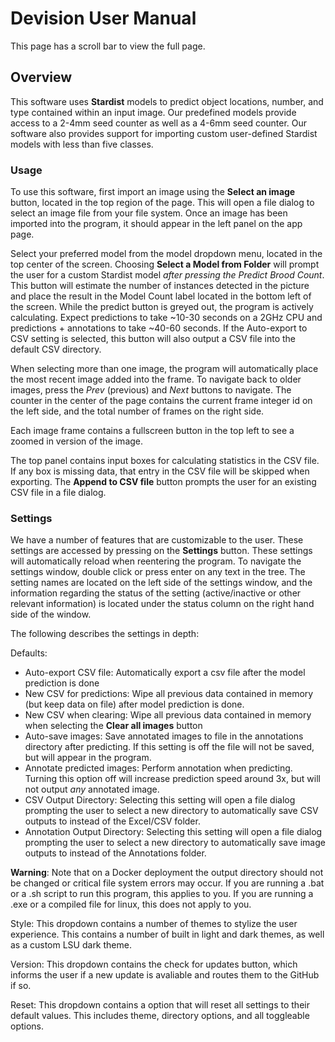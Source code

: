 # Devision User Manual

This page has a scroll bar to view the full page.

## Overview

This software uses **Stardist** models to predict object locations, number, and type contained within an input image. Our predefined models provide access to a 2-4mm seed counter as well as a 4-6mm seed counter. Our software also provides support for importing custom user-defined Stardist models with less than five classes. 

### Usage
To use this software, first import an image using the **Select an image** button, located in the top region of the page. This will open a file dialog to select an image file from your file system. Once an image has been imported into the program, it should appear in the left panel on the app page.

Select your preferred model from the model dropdown menu, located in the top center of the screen. Choosing **Select a Model from Folder** will prompt the user for a custom Stardist model *after pressing the Predict Brood Count*. This button will estimate the number of instances detected in the picture and place the result in the Model Count label located in the bottom left of the screen. While the predict button is greyed out, the program is actively calculating. Expect predictions to take ~10-30 seconds on a 2GHz CPU and predictions + annotations to take ~40-60 seconds. If the Auto-export to CSV setting is selected, this button will also output a CSV file into the default CSV directory. 

When selecting more than one image, the program will automatically place the most recent image added into the frame. To navigate back to older images, press the *Prev* (previous) and *Next* buttons to navigate. The counter in the center of the page contains the current frame integer id on the left side, and the total number of frames on the right side.

Each image frame contains a fullscreen button in the top left to see a zoomed in version of the image.

The top panel contains input boxes for calculating statistics in the CSV file. If any box is missing data, that entry in the CSV file will be skipped when exporting. The **Append to CSV file** button prompts the user for an existing CSV file in a file dialog. 

### Settings
We have a number of features that are customizable to the user. These settings are accessed by pressing on the **Settings** button. These settings will automatically reload when reentering the program. To navigate the settings window, double click or press enter on any text in the tree. The setting names are located on the left side of the settings window, and the information regarding the status of the setting (active/inactive or other relevant information) is located under the status column on the right hand side of the window. 

The following describes the settings in depth:

Defaults:
- Auto-export CSV file: Automatically export a csv file after the model prediction is done
- New CSV for predictions: Wipe all previous data contained in memory (but keep data on file) after model prediction is done.
- New CSV when clearing: Wipe all previous data contained in memory when selecting the **Clear all images** button 
- Auto-save images: Save annotated images to file in the annotations directory after predicting. If this setting is off the file will not be saved, but will appear in the program.
- Annotate predicted images: Perform annotation when predicting. Turning this option off will increase prediction speed around 3x, but will not output *any* annotated image.
- CSV Output Directory: Selecting this setting will open a file dialog prompting the user to select a new directory to automatically save CSV outputs to instead of the Excel/CSV folder.
- Annotation Output Directory: Selecting this setting will open a file dialog prompting the user to select a new directory to automatically save image outputs to instead of the Annotations folder.

**Warning**: Note that on a Docker deployment the output directory should not be changed or critical file system errors may occur. If you are running a .bat or a .sh script to run this program, this applies to you. If you are running a .exe or a compiled file for linux, this does not apply to you.

Style:
This dropdown contains a number of themes to stylize the user experience. This contains a number of built in light and dark themes, as well as a custom LSU dark theme.

Version:
This dropdown contains the check for updates button, which informs the user if a new update is avaliable and routes them to the GitHub if so.

Reset:
This dropdown contains a option that will reset all settings to their default values. This includes theme, directory options, and all toggleable options.
